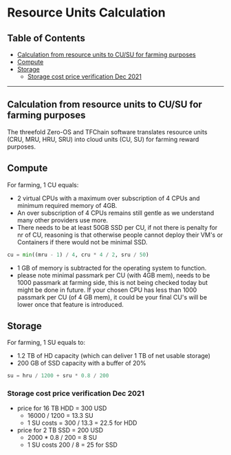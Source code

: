 <h1>Resource Units Calculation</h1>

<h2> Table of Contents </h2>

- [Calculation from resource units to CU/SU for farming purposes](#calculation-from-resource-units-to-cusu-for-farming-purposes)
- [Compute](#compute)
- [Storage](#storage)
  - [Storage cost price verification Dec 2021](#storage-cost-price-verification-dec-2021)

***

## Calculation from resource units to CU/SU for farming purposes

The threefold Zero-OS and TFChain software translates resource units (CRU, MRU, HRU, SRU) into cloud units (CU, SU) for farming reward purposes.

## Compute

For farming, 1 CU equals:

- 2 virtual CPUs with a maximum over subscription of 4 CPUs and minimum required memory of 4GB. 
- An over subscription of 4 CPUs remains still gentle as we understand many other providers use more.
- There needs to be at least 50GB SSD per CU, if not there is penalty for nr of CU, reasoning is that otherwise people cannot deploy their VM's or Containers if there would not be minimal SSD.

```python
cu = min((mru - 1) / 4, cru * 4 / 2, sru / 50)
```

- 1 GB of memory is subtracted for the operating system to function.
- please note minimal passmark per CU (with 4GB mem), needs to be 1000 passmark at farming side, this is not being checked today but might be done in future. If your chosen CPU has less than 1000 passmark per CU (of 4 GB mem), it could be your final CU's will be lower once that feature is introduced.


## Storage

For farming, 1 SU equals to:
- 1.2 TB of HD capacity (which can deliver 1 TB of net usable storage) 
- 200 GB of SSD capacity with a buffer of 20%

```python
su = hru / 1200 + sru * 0.8 / 200
```

### Storage cost price verification Dec 2021

- price for 16 TB HDD = 300 USD
  - 16000 / 1200 = 13.3 SU
  - 1 SU costs = 300 / 13.3 = 22.5 for HDD
- price for 2 TB SSD = 200 USD
  - 2000 * 0.8 / 200 = 8 SU
  - 1 SU costs 200 / 8 = 25 for SSD


<!-- ## Change Log

- original non final specs from Summer 2021, was mentioned its not final.
- Dec 2021 update for launch v3.x
  - there need to be at least 50 GB SSD capacity per CU
  - was in the specs of farming reward but formula above did not take it into consideration, in others nonconsistenty between specs & formula.
  - sru division to 200, was 300, to be more in line with HDD vs SSD pricing, this check needs to be done +- every 6 months, results in slightly more SU, which is good for farmers.
- Jan 2022 update for launch v3.x
  - reverted change done in Dec, sru does not have to be deducted from cpu, results in increase of farming rewards, in other words good for farmers. Also good formula more easy.
  - Introduced warning about minimum CPU requirements in relation to passmark.
   -->
